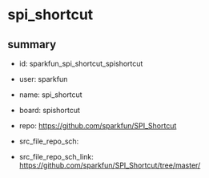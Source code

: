 # spi_shortcut
 
## summary 
* id: sparkfun_spi_shortcut_spishortcut
* user: sparkfun
* name: spi_shortcut
* board: spishortcut
* repo: https://github.com/sparkfun/SPI_Shortcut



* src_file_repo_sch: 
* src_file_repo_sch_link: https://github.com/sparkfun/SPI_Shortcut/tree/master/






